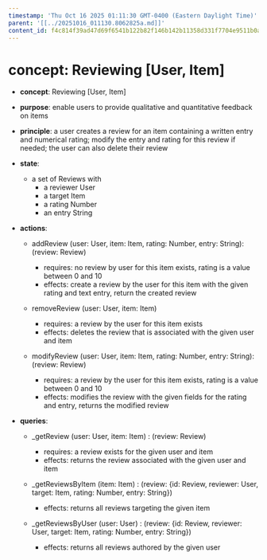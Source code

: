 ```yaml
---
timestamp: 'Thu Oct 16 2025 01:11:30 GMT-0400 (Eastern Daylight Time)'
parent: '[[../20251016_011130.8062825a.md]]'
content_id: f4c814f39ad47d69f6541b122b82f146b142b11358d331f7704e9511b0ac241d
---
```


# concept: Reviewing \[User, Item]

* **concept**: Reviewing \[User, Item]

* **purpose**: enable users to provide qualitative and quantitative feedback on items

* **principle**: a user creates a review for an item containing a written entry and numerical rating; modify the entry and rating for this review if needed; the user can also delete their review

* **state**:
  * a set of Reviews with
    * a reviewer User
    * a target Item
    * a rating Number
    * an entry String

* **actions**:
  * addReview (user: User, item: Item, rating: Number, entry: String): (review: Review)
    * requires: no review by user for this item exists, rating is a value between 0 and 10
    * effects: create a review by the user for this item with the given rating and text entry, return the created review

  * removeReview (user: User, item: Item)
    * requires: a review by the user for this item exists
    * effects: deletes the review that is associated with the given user and item

  * modifyReview (user: User, item: Item, rating: Number, entry: String): (review: Review)
    * requires: a review by the user for this item exists, rating is a value between 0 and 10
    * effects: modifies the review with the given fields for the rating and entry, returns the modified review

* **queries**:
  * \_getReview (user: User, item: Item) : (review: Review)
    * requires: a review exists for the given user and item
    * effects: returns the review associated with the given user and item

  * \_getReviewsByItem (item: Item) : (review: {id: Review, reviewer: User, target: Item, rating: Number, entry: String})
    * effects: returns all reviews targeting the given item

  * \_getReviewsByUser (user: User) : (review: {id: Review, reviewer: User, target: Item, rating: Number, entry: String})
    * effects: returns all reviews authored by the given user
